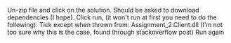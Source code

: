 Un-zip file and click on the solution. 
Should be asked to download dependencies (I hope).
Click run, (it won't run at first you need to do the following): Tick except when thrown from: Assignment_2.Client.dll (I'm not too sure why this is the case, found through stackoverflow post)
Run again
